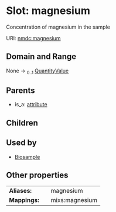 
# Slot: magnesium


Concentration of magnesium in the sample

URI: [nmdc:magnesium](https://microbiomedata/meta/magnesium)


## Domain and Range

None &#8594;  <sub>0..1</sub> [QuantityValue](QuantityValue.md)

## Parents

 *  is_a: [attribute](attribute.md)

## Children


## Used by

 * [Biosample](Biosample.md)

## Other properties

|  |  |  |
| --- | --- | --- |
| **Aliases:** | | magnesium |
| **Mappings:** | | mixs:magnesium |

